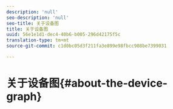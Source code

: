 ```yaml
---
description: 'null'
seo-description: 'null'
seo-title: 关于设备图
title: 关于设备图
uuid: 56e1e1d1-dec4-40b6-b005-296d42175f5c
translation-type: tm+mt
source-git-commit: c1d0bc05d3f211fa3e899e98fbcc908be7399031

---
```



# 关于设备图{#about-the-device-graph}

